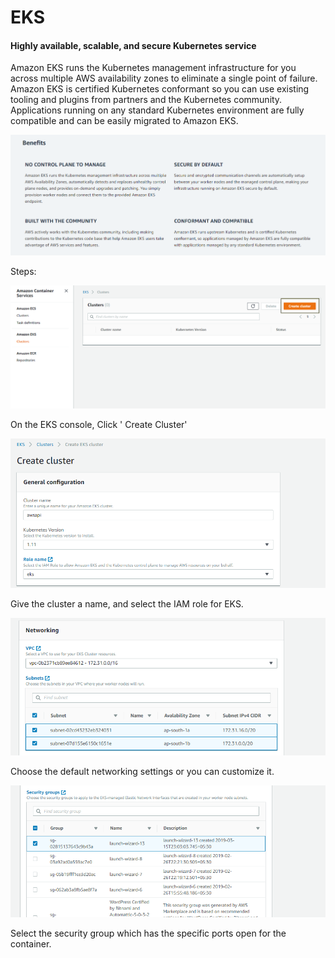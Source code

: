 # EKS

#### Highly available, scalable, and secure Kubernetes service <a id="Highly_available.2C_scalable.2C_and_secure_Kubernetes_service"></a>

Amazon EKS runs the Kubernetes management infrastructure for you across multiple AWS availability zones to eliminate a single point of failure. Amazon EKS is certified Kubernetes conformant so you can use existing tooling and plugins from partners and the Kubernetes community. Applications running on any standard Kubernetes environment are fully compatible and can be easily migrated to Amazon EKS.

![](../../.gitbook/assets/image%20%2813%29.png)

Steps:

![](../../.gitbook/assets/image%20%2878%29.png)

On the EKS console, Click ' Create Cluster'

![](../../.gitbook/assets/image%20%2853%29.png)

Give the cluster a name, and select the IAM role for EKS.

![](../../.gitbook/assets/image%20%2896%29.png)

Choose the default networking settings or you can customize it.

![](../../.gitbook/assets/image%20%2887%29.png)

Select the security group which has the specific ports open for the container.



